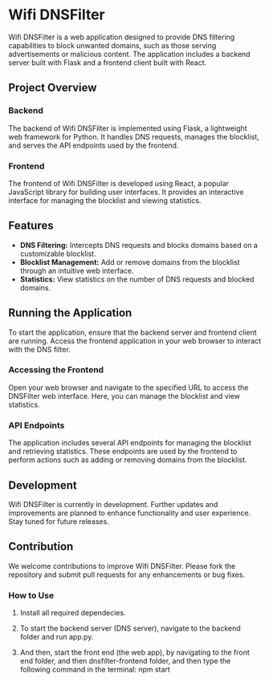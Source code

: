 # Wifi DNSFilter

Wifi DNSFilter is a web application designed to provide DNS filtering capabilities to block unwanted domains, such as those serving advertisements or malicious content. The application includes a backend server built with Flask and a frontend client built with React.

## Project Overview

### Backend

The backend of Wifi DNSFilter is implemented using Flask, a lightweight web framework for Python. It handles DNS requests, manages the blocklist, and serves the API endpoints used by the frontend.

### Frontend

The frontend of Wifi DNSFilter is developed using React, a popular JavaScript library for building user interfaces. It provides an interactive interface for managing the blocklist and viewing statistics.

## Features

- **DNS Filtering:** Intercepts DNS requests and blocks domains based on a customizable blocklist.
- **Blocklist Management:** Add or remove domains from the blocklist through an intuitive web interface.
- **Statistics:** View statistics on the number of DNS requests and blocked domains.

## Running the Application

To start the application, ensure that the backend server and frontend client are running. Access the frontend application in your web browser to interact with the DNS filter.

### Accessing the Frontend

Open your web browser and navigate to the specified URL to access the DNSFilter web interface. Here, you can manage the blocklist and view statistics.

### API Endpoints

The application includes several API endpoints for managing the blocklist and retrieving statistics. These endpoints are used by the frontend to perform actions such as adding or removing domains from the blocklist.

## Development

Wifi DNSFilter is currently in development. Further updates and improvements are planned to enhance functionality and user experience. Stay tuned for future releases.

## Contribution

We welcome contributions to improve Wifi DNSFilter. Please fork the repository and submit pull requests for any enhancements or bug fixes.


### How to Use

1) Install all required dependecies.

2) To start the backend server (DNS server), navigate to the backend folder and run app.py.

3) And then, start the front end (the web app), by navigating to the front end folder, and then dnsfilter-frontend folder, and then type the following command in the terminal: npm start

